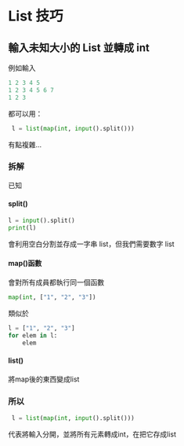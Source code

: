 # List 技巧

## 輸入未知大小的 List 並轉成 int

例如輸入

```python
1 2 3 4 5
1 2 3 4 5 6 7
1 2 3
```

都可以用：

```python
 l = list(map(int, input().split()))
```

有點複雜...

### 拆解

已知

#### split\(\)

```python
l = input().split()
print(l)
```

會利用空白分割並存成一字串 list，但我們需要數字 list

#### map\(\)函數

會對所有成員都執行同一個函數

```python
map(int, ["1", "2", "3"])
```

類似於

```python
l = ["1", "2", "3"] 
for elem in l:
    elem 
```

#### list\(\)

將map後的東西變成list

### 所以

```python
 l = list(map(int, input().split()))
```

代表將輸入分開，並將所有元素轉成int，在把它存成list



